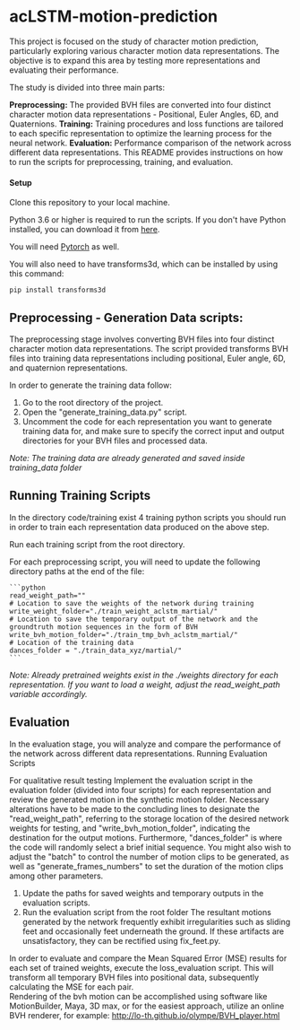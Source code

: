 # acLSTM-motion-prediction
This project is focused on the study of character motion prediction, particularly exploring various character motion data representations. The objective is to expand this area by testing more representations and evaluating their performance.

The study is divided into three main parts:

**Preprocessing:** The provided BVH files are converted into four distinct character motion data representations - Positional, Euler Angles, 6D, and Quaternions.
**Training:** Training procedures and loss functions are tailored to each specific representation to optimize the learning process for the neural network.
**Evaluation:** Performance comparison of the network across different data representations.
This README provides instructions on how to run the scripts for preprocessing, training, and evaluation.

#### Setup
Clone this repository to your local machine.

Python 3.6 or higher is required to run the scripts. If you don't have Python installed, you can download it from [here](https://www.python.org/downloads/).

You will need  [Pytorch](https://pytorch.org/) as well.

You will also need to have transforms3d, which can be installed by using this command:
```
pip install transforms3d
```
## Preprocessing - Generation Data scripts:
The preprocessing stage involves converting BVH files into four distinct character motion data representations. The script provided transforms BVH files into training data representations including positional, Euler angle, 6D, and quaternion representations.

In order to generate the training data follow:
1. Go to the root directory of the project.
2. Open the "generate_training_data.py" script.
3. Uncomment the code for each representation you want to generate training data for, and make sure to specify the correct input and output directories for your BVH files and processed data.

*Note: The training data are already generated and saved inside training_data folder*


## Running Training Scripts
In the directory code/training exist 4 training python scripts you should run in order to train each representation data produced on the above step.

Run each training script from the root directory.

For each preprocessing script, you will need to update the following directory paths at the end of the file:

    ```python
    read_weight_path=""
    # Location to save the weights of the network during training
    write_weight_folder="./train_weight_aclstm_martial/"
    # Location to save the temporary output of the network and the groundtruth motion sequences in the form of BVH
    write_bvh_motion_folder="./train_tmp_bvh_aclstm_martial/"
    # Location of the training data
    dances_folder = "./train_data_xyz/martial/"
    ```

*Note: Already pretrained weights exist in the ./weights directory for each representation. If you want to load a weight, adjust the read_weight_path variable accordingly.*


## Evaluation

In the evaluation stage, you will analyze and compare the performance of the network across different data representations.
Running Evaluation Scripts

For qualitative result testing
Implement the evaluation script in the evaluation folder (divided into four scripts) for each representation and review the generated motion in the synthetic motion folder. Necessary alterations have to be made to the concluding lines to designate the "read_weight_path", referring to the storage location of the desired network weights for testing, and "write_bvh_motion_folder", indicating the destination for the output motions. Furthermore, "dances_folder" is where the code will randomly select a brief initial sequence. You might also wish to adjust the "batch" to control the number of motion clips to be generated, as well as "generate_frames_numbers" to set the duration of the motion clips among other parameters.
1.	Update the paths for saved weights and temporary outputs in the evaluation scripts.
2.	Run the evaluation script from the root folder
The resultant motions generated by the network frequently exhibit irregularities such as sliding feet and occasionally feet underneath the ground. If these artifacts are unsatisfactory, they can be rectified using fix_feet.py. 

In order to evaluate and compare the Mean Squared Error (MSE) results for each set of trained weights, execute the loss_evaluation script. This will transform all temporary BVH files into positional data, subsequently calculating the MSE for each pair.			
Rendering of the bvh motion can be accomplished using software like MotionBuilder, Maya, 3D max, or for the easiest approach, utilize an online BVH renderer, for example: http://lo-th.github.io/olympe/BVH_player.html

